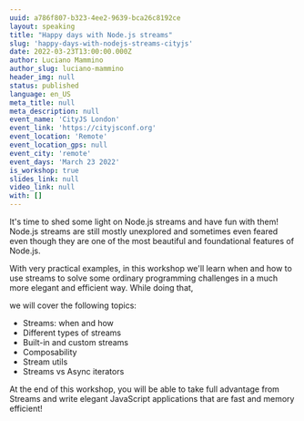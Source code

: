 ```yaml
---
uuid: a786f807-b323-4ee2-9639-bca26c8192ce
layout: speaking
title: "Happy days with Node.js streams"
slug: 'happy-days-with-nodejs-streams-cityjs'
date: 2022-03-23T13:00:00.000Z
author: Luciano Mammino
author_slug: luciano-mammino
header_img: null
status: published
language: en_US
meta_title: null
meta_description: null
event_name: 'CityJS London'
event_link: 'https://cityjsconf.org'
event_location: 'Remote'
event_location_gps: null
event_city: 'remote'
event_days: 'March 23 2022'
is_workshop: true
slides_link: null
video_link: null
with: []
---
```


It's time to shed some light on Node.js streams and have fun with them! Node.js streams are still mostly unexplored and sometimes even feared even though they are one of the most beautiful and foundational features of Node.js.

With very practical examples, in this workshop we'll learn when and how to use streams to solve some ordinary programming challenges in a much more elegant and efficient way. While doing that,

we will cover the following topics:

- Streams: when and how
- Different types of streams
- Built-in and custom streams
- Composability
- Stream utils
- Streams vs Async iterators

At the end of this workshop, you will be able to take full advantage from Streams and write elegant JavaScript applications that are fast and memory efficient!

